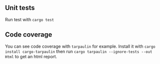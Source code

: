 ## Unit tests

Run test with `cargo test`

## Code coverage

You can see code coverage with `tarpaulin` for example. Install it with `cargo install cargo-tarpaulin` 
then run `cargo tarpaulin --ignore-tests --out Html` to get an html report.